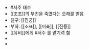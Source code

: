 - #서주 태수
- [[조조]]의 부친을 죽였다는 오해를 받음
- 친구: [[진궁]]
- 부하: [[조표]], [[미축]], [[진등]]
- [[유비]]에게 #서주 를 맡기려 함
- 
- 